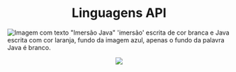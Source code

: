 <h1 align="center"> Linguagens API </h1>

![Imagem com texto "Imersão Java" 'imersão' escrita de cor branca e Java escrita com cor laranja, fundo da imagem azul, apenas o fundo da palavra Java é branco.](https://user-images.githubusercontent.com/49219844/183550548-5e4dca63-b302-4c2c-ac96-fb37c325ce7e.png)

<p align="center">
<img src="http://img.shields.io/static/v1?label=STATUS&message=EM%20DESENVOLVIMENTO&color=GREEN&style=for-the-badge"/>
</p>
